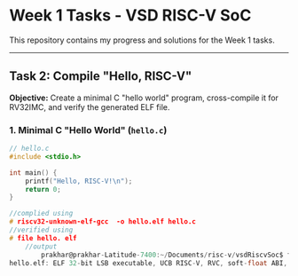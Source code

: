 # Week 1 Tasks - VSD RISC-V SoC

This repository contains my progress and solutions for the Week 1 tasks.

---

## Task 2: Compile "Hello, RISC-V"

**Objective:** Create a minimal C "hello world" program, cross-compile it for RV32IMC, and verify the generated ELF file.

### 1. Minimal C "Hello World" (`hello.c`)

```c
// hello.c
#include <stdio.h>

int main() {
    printf("Hello, RISC-V!\n");
    return 0;
}

//complied using
# riscv32-unknown-elf-gcc  -o hello.elf hello.c
//verified using 
# file hello. elf
	//output
		prakhar@prakhar-Latitude-7400:~/Documents/risc-v/vsdRiscvSoc$ file hello.elf
hello.elf: ELF 32-bit LSB executable, UCB RISC-V, RVC, soft-float ABI, version 1 (SYSV), statically linked, not stripped

